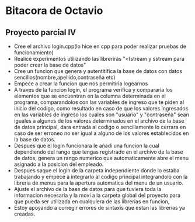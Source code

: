 # Bitacora de Octavio

## Proyecto parcial IV

- Cree el archivo login.cpp(lo hice en cpp para poder realizar pruebas de funcionamiento)
- Realice experimentos utilizando las libreriras "<fstream y sstream para poder crear la base de datos"
- Cree un funcion que genera y autentitifica la base de datos con datos sencillos(nombre,apellido,contraseña etc)
- Empece a crear la funcion que nos permitiria logearnos
- A traves de la funcion login, el programa verifica y compararia los elementos que se encuentran en la columna determinada en el programa, comparandolos con las variables de ingreso que te piden al inicio del codigo, como resultado en caso de que los valores ingresados en las variables de ingreso los cuales son "usuario" y "contraseña" sean iguales a algunos de los valores determinados en el archivo de la base de datos principal, dara entrada al codigo o sencillamente lo cerrara en caso de ser erroneo no ser igual a alguno de los valores establecidos en la base de datos.
- Despues que el login funcionara le añadi una funcion la cual dependiendo del rango que tengas registrado en el archivo de la base de datos, genera un rango numerico que automaticamente abre el menu asignado a la posicion del empleado.
- Despues saque el login de la carpeta independiente donde lo estaba trabajando y empece a integrarlo al codigo principal integrandolo con la libreria de menus para la apertura automatica del menu de un usuario.
- Ajuste el archivo de la base de datos para que tuviera toda la informacion necesaria y la movi a la carpeta global del proyecto para que pueda ser utilizada en cualquiera de las librerias en funcion,
- Estoy apoyando a corregir errores de sintaxis que estan las librerias ya creadas.
